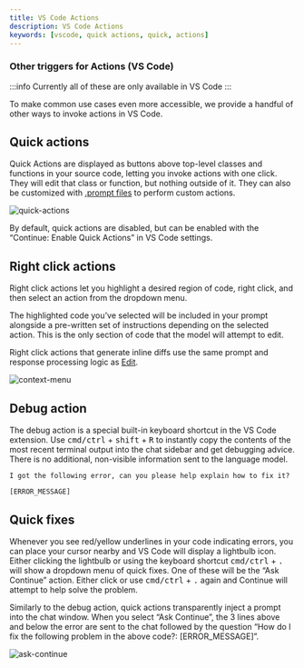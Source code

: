 ```yaml
---
title: VS Code Actions
description: VS Code Actions
keywords: [vscode, quick actions, quick, actions]
---
```


### Other triggers for Actions (VS Code)

:::info
Currently all of these are only available in VS Code
:::

To make common use cases even more accessible, we provide a handful of other ways to invoke actions in VS Code.

## Quick actions

Quick Actions are displayed as buttons above top-level classes and functions in your source code, letting you invoke actions with one click. They will edit that class or function, but nothing outside of it. They can also be customized with [.prompt files](./prompts.md) to perform custom actions.

![quick-actions](/img/quick-actions.png)

By default, quick actions are disabled, but can be enabled with the “Continue: Enable Quick Actions” in VS Code settings.

## Right click actions

Right click actions let you highlight a desired region of code, right click, and then select an action from the dropdown menu.

The highlighted code you’ve selected will be included in your prompt alongside a pre-written set of instructions depending on the selected action. This is the only section of code that the model will attempt to edit.

Right click actions that generate inline diffs use the same prompt and response processing logic as [Edit](../../features/edit/how-it-works.mdx).

![context-menu](/img/context-menu.png)

## Debug action

The debug action is a special built-in keyboard shortcut in the VS Code extension. Use <kbd>cmd/ctrl</kbd> + <kbd>shift</kbd> + <kbd>R</kbd> to instantly copy the contents of the most recent terminal output into the chat sidebar and get debugging advice. There is no additional, non-visible information sent to the language model.

```
I got the following error, can you please help explain how to fix it?

[ERROR_MESSAGE]
```

## Quick fixes

Whenever you see red/yellow underlines in your code indicating errors, you can place your cursor nearby and VS Code will display a lightbulb icon. Either clicking the lightbulb or using the keyboard shortcut <kbd>cmd/ctrl</kbd> + <kbd>.</kbd> will show a dropdown menu of quick fixes. One of these will be the “Ask Continue” action. Either click or use <kbd>cmd/ctrl</kbd> + <kbd>.</kbd> again and Continue will attempt to help solve the problem.

Similarly to the debug action, quick actions transparently inject a prompt into the chat window. When you select “Ask Continue”, the 3 lines above and below the error are sent to the chat followed by the question “How do I fix the following problem in the above code?: [ERROR_MESSAGE]”.

![ask-continue](/img/ask-continue613.png)
